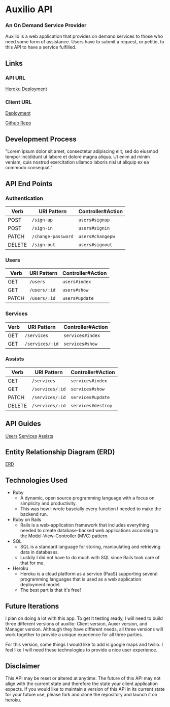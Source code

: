 # Auxilio API

### An On Demand Service Provider
Auxilio is a web application that provides on demand services to those who need some form of assistance. Users have to submit a request, or petitio, to this API to have a service fulfilled.

## Links

### API URL
[Heroku Deployment](https://auxilio.herokuapp.com/)

### Client URL
[Deployment](https://pedrotavarez.com/auxilio/)

[Github Repo](https://github.com/RaindropAndWee/raindrop-client)

## Development Process
"Lorem ipsum dolor sit amet, consectetur adipiscing elit, sed do eiusmod tempor incididunt ut labore et dolore magna aliqua. Ut enim ad minim veniam, quis nostrud exercitation ullamco laboris nisi ut aliquip ex ea commodo consequat."

## API End Points

### Authentication
| Verb   | URI Pattern            | Controller#Action |
|--------|------------------------|-------------------|
| POST   | `/sign-up`             | `users#signup`    |
| POST   | `/sign-in`             | `users#signin`    |
| PATCH  | `/change-password`     | `users#changepw`  |
| DELETE | `/sign-out`        | `users#signout`   |

### Users
| Verb | URI Pattern | Controller#Action |
|------|-------------|-------------------|
| GET  | `/users`    | `users#index`     |
| GET  | `/users/:id`  | `users#show`      |
| PATCH| `/users/:id`  | `users#update`    |

### Services
| Verb | URI Pattern | Controller#Action |
|------|-------------|-------------------|
| GET  | `/services`    | `services#index`|
| GET  | `/services/:id`  | `services#show` |

### Assists
| Verb | URI Pattern | Controller#Action |
|------|-------------|-------------------|
| GET  | `/services`    | `services#index`|
| GET  | `/services/:id`  | `services#show` |
| PATCH | `/services/:id`  | `services#update`|
| DELETE |`/services/:id`| `services#destroy` |

## API Guides
[Users](docs/user.md)
[Services](docs/service.md)
[Assists](docs/assist.md)

## Entity Relationship Diagram (ERD)
[ERD](http://res.cloudinary.com/ptavarez/image/upload/v1523635953/auxilio-erd.jpg)

## Technologies Used
- Ruby
  - A dynamic, open source programming language with a focus on simplicity and productivity.
  - This was how I wrote bascially every function I needed to make the backend run.
- Ruby on Rails
  - Rails is a web-application framework that includes everything needed to create database-backed web applications according to the Model-View-Controller (MVC) pattern.
- SQL
    - SQL is a standard language for storing, manipulating and retrieving data in databases.
    - Luckily I did not have to do much with SQL since Rails took care of that for me.
- Heroku
  - Heroku is a cloud platform as a service (PaaS) supporting several programming languages that is used as a web application deployment model.
  - The best part is that it's free!

## Future Iterations
I plan on doing a lot with this app. To get it testing ready, I will need to build three different versions of auxilio: Client version, Auxer version, and Manager version. Although they have different needs, all three versions will work together to provide a unique experience for all three parties.

For this version, some things I would like to add is google maps and twilio. I feel like I will need these technologies to provide a nice user experience.

## Disclaimer
This API may be reset or altered at anytime. The future of this API may not align with the current state and therefore the state your client application expects. If you would like to maintain a version of this API in its current state for your future use, please fork and clone the repository and launch it on heroku.
